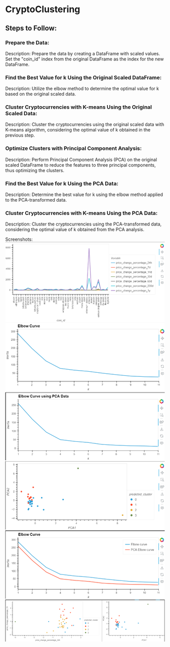 # CryptoClustering
## Steps to Follow:
### Prepare the Data:
Description:
Prepare the data by creating a DataFrame with scaled values. Set the "coin_id" index from the original DataFrame as the index for the new DataFrame.
### Find the Best Value for k Using the Original Scaled DataFrame:
Description:
Utilize the elbow method to determine the optimal value for k based on the original scaled data.
### Cluster Cryptocurrencies with K-means Using the Original Scaled Data:
Description:
Cluster the cryptocurrencies using the original scaled data with K-means algorithm, considering the optimal value of k obtained in the previous step.
### Optimize Clusters with Principal Component Analysis:
Description:
Perform Principal Component Analysis (PCA) on the original scaled DataFrame to reduce the features to three principal components, thus optimizing the clusters.
### Find the Best Value for k Using the PCA Data:
Description:
Determine the best value for k using the elbow method applied to the PCA-transformed data.
### Cluster Cryptocurrencies with K-means Using the PCA Data:
Description:
Cluster the cryptocurrencies using the PCA-transformed data, considering the optimal value of k obtained from the PCA analysis.

Screenshots:
![1](screenshots/1.png)
![2](screenshots/2.png)
![3](screenshots/3.png)
![4](screenshots/4.png)
![5](screenshots/5.png)
![6](screenshots/6.png)
